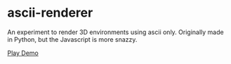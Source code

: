 ascii-renderer
==============

An experiment to render 3D environments using ascii only.
Originally made in Python, but the Javascript is more snazzy.

[Play Demo](http://yeahpython.github.io/game/game.html)
